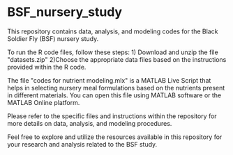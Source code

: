 # BSF_nursery_study
This repository contains data, analysis, and modeling codes for the Black Soldier Fly (BSF) nursery study.

To run the R code files, follow these steps: 1) Download and unzip the file "datasets.zip"
2)Choose the appropriate data files based on the instructions provided within the R code.

The file "codes for nutrient modeling.mlx" is a MATLAB Live Script that helps in selecting nursery meal formulations based on the nutrients present in different materials. You can open this file using MATLAB software or the MATLAB Online platform.

Please refer to the specific files and instructions within the repository for more details on data, analysis, and modeling procedures.

Feel free to explore and utilize the resources available in this repository for your research and analysis related to the BSF study.
